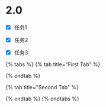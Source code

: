 # 2.0

* [x] 任务1





* [x] 任务2
* [x] 任务3

{% tabs %}
{% tab title="First Tab" %}

{% endtab %}

{% tab title="Second Tab" %}

{% endtab %}
{% endtabs %}

